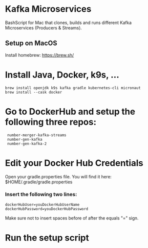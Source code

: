 # Kafka Microservices

BashScript for Mac that clones, builds and runs different Kafka Microservices (Producers & Streams).


## Setup on MacOS

Install homebrew: https://brew.sh/

# Install Java, Docker, k9s, ...

    brew install openjdk k9s kafka gradle kubernetes-cli micronaut
    brew install --cask docker

# Go to DockerHub and setup the following three repos:
     number-merger-kafka-streams
     number-gen-kafka
     number-gen-kafka-2

# Edit your Docker Hub Credentials
Open your gradle.properties file. You will find it here:
    $HOME/.gradle/gradle.properties

### Insert the following two lines:
    dockerHubUser=youDockerHubUserName
    dockerHubPassword=youDockerHubPassword

Make sure not to insert spaces before of after the equals "=" sign.

# Run the setup script
